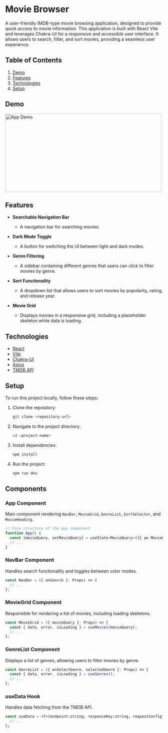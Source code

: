 # Movie Browser

A user-friendly IMDB-type movie browsing application, designed to provide quick access to movie information. This application is built with React Vite and leverages Chakra-UI for a responsive and accessible user interface. It allows users to search, filter, and sort movies, providing a seamless user experience.

## Table of Contents
1. [Demo](#demo)
2. [Features](#features)
3. [Technologies](#technologies)
4. [Setup](#setup)

## Demo

<img src="./demo.gif" alt="App Demo" width="500" height="250"/>

## Features

- **Searchable Navigation Bar**
  - A navigation bar for searching movies.

- **Dark Mode Toggle**
  - A button for switching the UI between light and dark modes.

- **Genre Filtering**
  - A sidebar containing different genres that users can click to filter movies by genre.

- **Sort Functionality**
  - A dropdown list that allows users to sort movies by popularity, rating, and release year.

- **Movie Grid**
  - Displays movies in a responsive grid, including a placeholder skeleton while data is loading.

## Technologies

- [React](https://reactjs.org/)
- [Vite](https://vitejs.dev/)
- [Chakra-UI](https://chakra-ui.com/)
- [Axios](https://axios-http.com/)
- [TMDB API](https://www.themoviedb.org/documentation/api)

## Setup

To run this project locally, follow these steps:

1. Clone the repository:
   ```sh
   git clone <repository-url>
   ```

2. Navigate to the project directory:
   ```sh
   cd <project-name>
   ```

3. Install dependencies:
   ```sh
   npm install
   ```

4. Run the project:
   ```sh
   npm run dev
   ```

## Components

### App Component

Main component rendering `NavBar`, `MovieGrid`, `GenreList`, `SortSelector`, and `MovieHeading`.

```jsx
// Core structure of the App component
function App() {
  const [movieQuery, setMovieQuery] = useState<MovieQuery>({} as MovieQuery);
  // ...
}
```

### NavBar Component

Handles search functionality and toggles between color modes.

```jsx
const NavBar = ({ onSearch }: Props) => {
  // ...
};
```

### MovieGrid Component

Responsible for rendering a list of movies, including loading skeletons.

```jsx
const MovieGrid = ({ movieQuery }: Props) => {
  const { data, error, isLoading } = useMovies(movieQuery);
  // ...
};
```

### GenreList Component

Displays a list of genres, allowing users to filter movies by genre.

```jsx
const GenreList = ({ onSelectGenre, selectedGenre }: Props) => {
  const { data, error, isLoading } = useGenres();
  // ...
};
```

### useData Hook

Handles data fetching from the TMDB API.

```jsx
const useData = <T>(endpoint:string, responseKey:string, requestConfig?: AxiosRequestConfig, deps?: any[]) => {
  // ...
};
```
